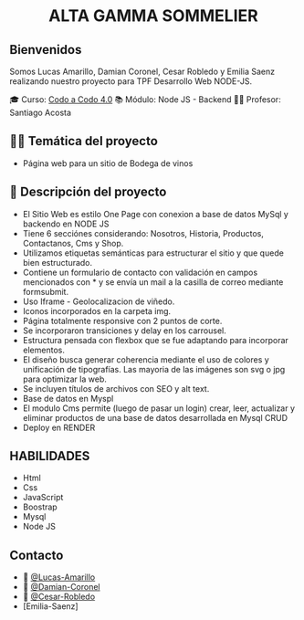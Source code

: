 <h1 align="center">ALTA GAMMA SOMMELIER</h1>

<h2>Bienvenidos</h2>

Somos Lucas Amarillo, Damian Coronel, Cesar Robledo y Emilia Saenz realizando nuestro proyecto para TPF Desarrollo Web NODE-JS.

🎓 Curso: [Codo a Codo 4.0](https://buenosaires.gob.ar/educacion/codocodo/el-programa)
📚 Módulo: Node JS - Backend
👨‍🏫 Profesor: Santiago Acosta

<h2>👨‍💻 Temática del proyecto</h2>

- Página web para un sitio de Bodega de vinos

<h2>📝 Descripción del proyecto</h2>

- El Sitio Web es estilo One Page con conexion a base de datos MySql y backendo en NODE JS
- Tiene 6 secciónes considerando: Nosotros, Historia, Productos, Contactanos, Cms y Shop.
- Utilizamos etiquetas semánticas para estructurar el sitio y que quede bien estructurado.
- Contiene un formulario de contacto con validación en campos mencionados con \* y se envía un mail a la casilla de correo mediante formsubmit.
- Uso Iframe - Geolocalizacion de viñedo.
- Iconos incorporados en la carpeta img.
- Página totalmente responsive con 2 puntos de corte.
- Se incorporaron transiciones y delay en los carrousel.
- Estructura pensada con flexbox que se fue adaptando para incorporar elementos.
- El diseño busca generar coherencia mediante el uso de colores y unificación de tipografías. Las mayoria de las imágenes son svg o jpg para optimizar la web.
- Se incluyen títulos de archivos con SEO y alt text.
- Base de datos en Myspl
- El modulo Cms permite (luego de pasar un login) crear, leer, actualizar y eliminar productos de una base de datos desarrollada en Mysql CRUD
- Deploy en RENDER

## HABILIDADES

- Html
- Css
- JavaScript
- Boostrap
- Mysql
- Node JS

## Contacto

- 👦 [@Lucas-Amarillo](https://github.com/LucasAmarillo)
- 👦 [@Damian-Coronel](https://github.com/damiancoronelburgos)
- 👦 [@Cesar-Robledo](https://github.com/Cesar-Robledo)
- [Emilia-Saenz]
